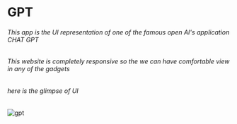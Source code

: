 # GPT
###### This app is the UI representation of one of the famous open AI's application CHAT GPT
###### This website is completely responsive so the we can have comfortable view in any of the gadgets
###### here is the glimpse of UI 


![gpt](https://github.com/himasaila111/GPT/assets/63280027/0423b460-b955-4a24-999f-825e8471673c)
